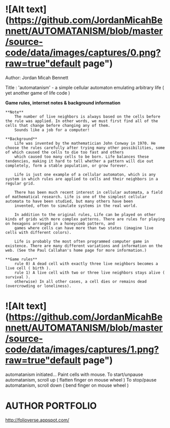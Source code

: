 ![Alt text](https://github.com/JordanMicahBennett/AUTOMATANISM/blob/master/source-code/data/images/captures/0.png?raw=true"default page")
============================================


Author: Jordan Micah Bennett

Title  : 'automatanism' - a simple cellular automaton emulating arbitrary life ( yet another game of life code )

**Game rules, internet notes & background information**

	**Note** 
		The number of live neighbors is always based on the cells before the rule was applied. In other words, we must first find all of the cells that change before changing any of them. 
		Sounds like a job for a computer!

	**Background**
		Life was invented by the mathematician John Conway in 1970. He choose the rules carefully after trying many other possibilities, some of which caused the cells to die too fast and others 
		which caused too many cells to be born. Life balances these tendencies, making it hard to tell whether a pattern will die out completely, form a stable population, or grow forever.
		
		Life is just one example of a cellular automaton, which is any system in which rules are applied to cells and their neighbors in a regular grid.
		
		There has been much recent interest in cellular automata, a field of mathematical research. Life is one of the simplest cellular automata to have been studied, but many others have been 
		invented, often to simulate systems in the real world.
		
		In addition to the original rules, Life can be played on other kinds of grids with more complex patterns. There are rules for playing on hexagons arranged in a honeycomb pattern, and
		games where cells can have more than two states (imagine live cells with different colors).
		
		Life is probably the most often programmed computer game in existence. There are many different variations and information on the web. (See the Paul Callahan's home page for more information.)
	
	**Game rules**
		rule 0) A dead cell with exactly three live neighbors becomes a live cell ( birth ).
		rule 1) A live cell with two or three live neighbors stays alive ( survival ).
		otherwise) In all other cases, a cell dies or remains dead (overcrowding or loneliness).

		


![Alt text](https://github.com/JordanMicahBennett/AUTOMATANISM/blob/master/source-code/data/images/captures/1.png?raw=true"default page")
============================================		


automatanism initiated...
Paint cells with mouse.
To start/unpause automatanism, scroll up ( flatten finger on mouse wheel )
To stop/pause automatanism, scroll down ( bend finger on mouse wheel )
     
     
     
AUTHOR PORTFOLIO
============================================
http://folioverse.appspot.com/
